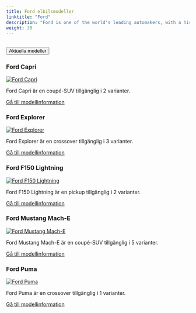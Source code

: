 ```yaml
---
title: Ford elbilsmodeller
linktitle: "Ford"
description: "Ford is one of the world's leading automakers, with a history of innovation and excellence that spans more than a century. Ford is also committed to leading the transition to a more sustainable and electrified future, with a range of hybrid and electric vehicles (EVs) that offer performance, efficiency, technology and convenience."
weight: 30
---
```

<!-- markdownlint-disable MD033 -->
<!-- markdownlint-disable MD010 -->


<div class="accordion" id="accordionPanelsStayOpenExample">
    <div class="accordion-item">
        <h2 class="accordion-header">
            <button class="accordion-button" type="button" data-bs-toggle="collapse" data-bs-target="#panelsStayOpen-collapseOne" aria-expanded="true" aria-controls="panelsStayOpen-collapseOne">
                        Aktuella modeller
            </button>
        </h2>
        <div id="panelsStayOpen-collapseOne" class="accordion-collapse collapse show">
            <div class="accordion-body">
    <div class="container p-3 mb-4 bg-body-tertiary rounded border">
        <h3>Ford Capri</h3>
        <div class="row">
            <div class="col col-12 col-md-6">
                <a href="capri">
                    <img src="https://media.evkx.net/multimedia/models/ford/capri/capri_extended_range_rwd/main_1_st.jpg" class="img-fluid" alt="Ford Capri" >
                </a>
            </div>
            <div class="col col-12 col-md-6"><p>
Ford Capri är en coupé-SUV tillgänglig i 2 varianter.
</p>
	<a href="capri/" class="btn btn-outline-primary" role="button">Gå till modellinformation</a>
		</div>
	</div>
</div>
    <div class="container p-3 mb-4 bg-body-tertiary rounded border">
        <h3>Ford Explorer</h3>
        <div class="row">
            <div class="col col-12 col-md-6">
                <a href="explorer">
                    <img src="https://media.evkx.net/multimedia/models/ford/explorer/explorer_extended_range_awd/main_1_st.jpg" class="img-fluid" alt="Ford Explorer" >
                </a>
            </div>
            <div class="col col-12 col-md-6"><p>
Ford Explorer är en crossover tillgänglig i 3 varianter.
</p>
	<a href="explorer/" class="btn btn-outline-primary" role="button">Gå till modellinformation</a>
		</div>
	</div>
</div>
    <div class="container p-3 mb-4 bg-body-tertiary rounded border">
        <h3>Ford F150 Lightning</h3>
        <div class="row">
            <div class="col col-12 col-md-6">
                <a href="f150_lightning">
                    <img src="https://media.evkx.net/multimedia/models/ford/f150_lightning/f150_lightning_extended_range/main_1_st.jpg" class="img-fluid" alt="Ford F150 Lightning" >
                </a>
            </div>
            <div class="col col-12 col-md-6"><p>
Ford F150 Lightning är en pickup tillgänglig i 2 varianter.
</p>
	<a href="f150_lightning/" class="btn btn-outline-primary" role="button">Gå till modellinformation</a>
		</div>
	</div>
</div>
    <div class="container p-3 mb-4 bg-body-tertiary rounded border">
        <h3>Ford Mustang Mach-E</h3>
        <div class="row">
            <div class="col col-12 col-md-6">
                <a href="mustang_mach-e">
                    <img src="https://media.evkx.net/multimedia/models/ford/mustang_mach-e/mustang_mach-e_long_range_awd/main_1_st.jpg" class="img-fluid" alt="Ford Mustang Mach-E" >
                </a>
            </div>
            <div class="col col-12 col-md-6"><p>
Ford Mustang Mach-E är en coupé-SUV tillgänglig i 5 varianter.
</p>
	<a href="mustang_mach-e/" class="btn btn-outline-primary" role="button">Gå till modellinformation</a>
		</div>
	</div>
</div>
    <div class="container p-3 mb-4 bg-body-tertiary rounded border">
        <h3>Ford Puma</h3>
        <div class="row">
            <div class="col col-12 col-md-6">
                <a href="puma">
                    <img src="https://media.evkx.net/multimedia/models/ford/puma/puma_gen-e/main_1_st.jpg" class="img-fluid" alt="Ford Puma" >
                </a>
            </div>
            <div class="col col-12 col-md-6"><p>
Ford Puma är en crossover tillgänglig i 1 varianter.
</p>
	<a href="puma/" class="btn btn-outline-primary" role="button">Gå till modellinformation</a>
		</div>
	</div>
</div>
        </div>
    </div>
</div></div>
